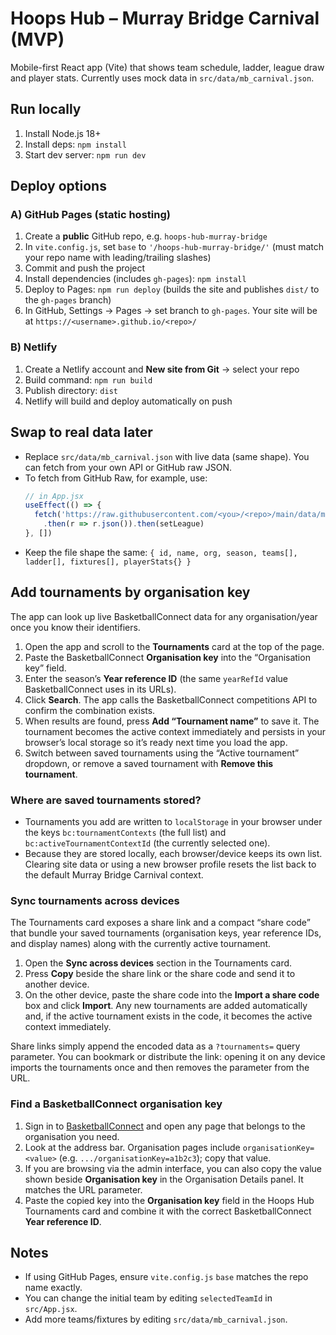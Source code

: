 # Hoops Hub – Murray Bridge Carnival (MVP)

Mobile-first React app (Vite) that shows team schedule, ladder, league draw and player stats.
Currently uses mock data in `src/data/mb_carnival.json`.

## Run locally
1. Install Node.js 18+
2. Install deps: `npm install`
3. Start dev server: `npm run dev`

## Deploy options
### A) GitHub Pages (static hosting)
1. Create a **public** GitHub repo, e.g. `hoops-hub-murray-bridge`
2. In `vite.config.js`, set `base` to `'/hoops-hub-murray-bridge/'` (must match your repo name with leading/trailing slashes)
3. Commit and push the project
4. Install dependencies (includes `gh-pages`): `npm install`
5. Deploy to Pages: `npm run deploy` (builds the site and publishes `dist/` to the `gh-pages` branch)
6. In GitHub, Settings → Pages → set branch to `gh-pages`. Your site will be at `https://<username>.github.io/<repo>/`

### B) Netlify
1. Create a Netlify account and **New site from Git** → select your repo
2. Build command: `npm run build`
3. Publish directory: `dist`
4. Netlify will build and deploy automatically on push

## Swap to real data later
- Replace `src/data/mb_carnival.json` with live data (same shape). You can fetch from your own API or GitHub raw JSON.
- To fetch from GitHub Raw, for example, use:
  ```js
  // in App.jsx
  useEffect(() => {
    fetch('https://raw.githubusercontent.com/<you>/<repo>/main/data/mb_carnival.json')
      .then(r => r.json()).then(setLeague)
  }, [])
  ```
- Keep the file shape the same: `{ id, name, org, season, teams[], ladder[], fixtures[], playerStats{} }`

## Add tournaments by organisation key
The app can look up live BasketballConnect data for any organisation/year once you know their identifiers.

1. Open the app and scroll to the **Tournaments** card at the top of the page.
2. Paste the BasketballConnect **Organisation key** into the “Organisation key” field.
3. Enter the season’s **Year reference ID** (the same `yearRefId` value BasketballConnect uses in its URLs).
4. Click **Search**. The app calls the BasketballConnect competitions API to confirm the combination exists.
5. When results are found, press **Add “Tournament name”** to save it. The tournament becomes the active context immediately and persists in your browser’s local storage so it’s ready next time you load the app.
6. Switch between saved tournaments using the “Active tournament” dropdown, or remove a saved tournament with **Remove this tournament**.

### Where are saved tournaments stored?

- Tournaments you add are written to `localStorage` in your browser under the keys `bc:tournamentContexts` (the full list) and `bc:activeTournamentContextId` (the currently selected one).
- Because they are stored locally, each browser/device keeps its own list. Clearing site data or using a new browser profile resets the list back to the default Murray Bridge Carnival context.

### Sync tournaments across devices

The Tournaments card exposes a share link and a compact “share code” that bundle your saved tournaments (organisation keys, year reference IDs, and display names) along with the currently active tournament.

1. Open the **Sync across devices** section in the Tournaments card.
2. Press **Copy** beside the share link or the share code and send it to another device.
3. On the other device, paste the share code into the **Import a share code** box and click **Import**. Any new tournaments are added automatically and, if the active tournament exists in the code, it becomes the active context immediately.

Share links simply append the encoded data as a `?tournaments=` query parameter. You can bookmark or distribute the link: opening it on any device imports the tournaments once and then removes the parameter from the URL.

### Find a BasketballConnect organisation key
1. Sign in to [BasketballConnect](https://websites.mygameday.app/comp) and open any page that belongs to the organisation you need.
2. Look at the address bar. Organisation pages include `organisationKey=<value>` (e.g. `.../organisationKey=a1b2c3`); copy that value.
3. If you are browsing via the admin interface, you can also copy the value shown beside **Organisation key** in the Organisation Details panel. It matches the URL parameter.
4. Paste the copied key into the **Organisation key** field in the Hoops Hub Tournaments card and combine it with the correct BasketballConnect **Year reference ID**.

## Notes
- If using GitHub Pages, ensure `vite.config.js` `base` matches the repo name exactly.
- You can change the initial team by editing `selectedTeamId` in `src/App.jsx`.
- Add more teams/fixtures by editing `src/data/mb_carnival.json`.
